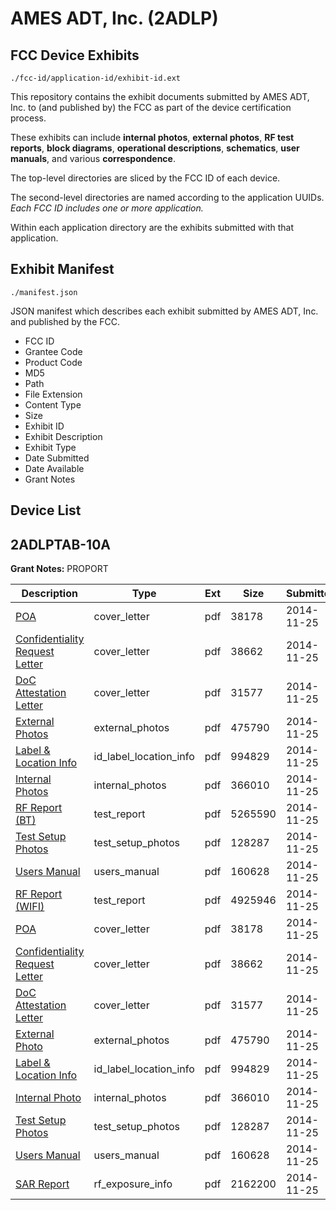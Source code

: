 # AMES ADT, Inc. (2ADLP)
## FCC Device Exhibits

```
./fcc-id/application-id/exhibit-id.ext
```

This repository contains the exhibit documents submitted by AMES ADT, Inc. to (and published by) the FCC as part of the device certification process.

These exhibits can include **internal photos**, **external photos**, **RF test reports**, **block diagrams**, **operational descriptions**, **schematics**, **user manuals**, and various **correspondence**.

The top-level directories are sliced by the FCC ID of each device.

The second-level directories are named according to the application UUIDs. *Each FCC ID includes one or more application.*

Within each application directory are the exhibits submitted with that application. 

## Exhibit Manifest

```
./manifest.json
```

JSON manifest which describes each exhibit submitted by AMES ADT, Inc. and published by the FCC.

- FCC ID
- Grantee Code
- Product Code
- MD5
- Path
- File Extension
- Content Type
- Size
- Exhibit ID
- Exhibit Description
- Exhibit Type
- Date Submitted
- Date Available
- Grant Notes

## Device List
## 2ADLPTAB-10A
**Grant Notes:** PROPORT

| Description | Type | Ext | Size | Submitted | Available |
| ----------- | ---- | --- | ---- | --------- | --------- |
| [POA](2ADLPTAB-10A/7cacaf19bfb94ab1fd231e76f648e160/2453480.pdf) | cover_letter | pdf | 38178 | 2014-11-25 | 2014-11-25 |
| [Confidentiality Request Letter](2ADLPTAB-10A/7cacaf19bfb94ab1fd231e76f648e160/2453481.pdf) | cover_letter | pdf | 38662 | 2014-11-25 | 2014-11-25 |
| [DoC Attestation Letter](2ADLPTAB-10A/7cacaf19bfb94ab1fd231e76f648e160/2453482.pdf) | cover_letter | pdf | 31577 | 2014-11-25 | 2014-11-25 |
| [External Photos](2ADLPTAB-10A/7cacaf19bfb94ab1fd231e76f648e160/2453488.pdf) | external_photos | pdf | 475790 | 2014-11-25 | 2014-11-25 |
| [Label & Location Info](2ADLPTAB-10A/7cacaf19bfb94ab1fd231e76f648e160/2453490.pdf) | id_label_location_info | pdf | 994829 | 2014-11-25 | 2014-11-25 |
| [Internal Photos](2ADLPTAB-10A/7cacaf19bfb94ab1fd231e76f648e160/2453489.pdf) | internal_photos | pdf | 366010 | 2014-11-25 | 2014-11-25 |
| [RF Report (BT)](2ADLPTAB-10A/7cacaf19bfb94ab1fd231e76f648e160/2453486.pdf) | test_report | pdf | 5265590 | 2014-11-25 | 2014-11-25 |
| [Test Setup Photos](2ADLPTAB-10A/7cacaf19bfb94ab1fd231e76f648e160/2453487.pdf) | test_setup_photos | pdf | 128287 | 2014-11-25 | 2014-11-25 |
| [Users Manual](2ADLPTAB-10A/7cacaf19bfb94ab1fd231e76f648e160/2453491.pdf) | users_manual | pdf | 160628 | 2014-11-25 | 2014-11-25 |
| [RF Report (WIFI)](2ADLPTAB-10A/0915166b09eec2815e7a2698bc12b8d0/2453498.pdf) | test_report | pdf | 4925946 | 2014-11-25 | 2014-11-25 |
| [POA](2ADLPTAB-10A/0915166b09eec2815e7a2698bc12b8d0/2453480.pdf) | cover_letter | pdf | 38178 | 2014-11-25 | 2014-11-25 |
| [Confidentiality Request Letter](2ADLPTAB-10A/0915166b09eec2815e7a2698bc12b8d0/2453481.pdf) | cover_letter | pdf | 38662 | 2014-11-25 | 2014-11-25 |
| [DoC Attestation Letter](2ADLPTAB-10A/0915166b09eec2815e7a2698bc12b8d0/2453482.pdf) | cover_letter | pdf | 31577 | 2014-11-25 | 2014-11-25 |
| [External Photo](2ADLPTAB-10A/0915166b09eec2815e7a2698bc12b8d0/2453488.pdf) | external_photos | pdf | 475790 | 2014-11-25 | 2014-11-25 |
| [Label & Location Info](2ADLPTAB-10A/0915166b09eec2815e7a2698bc12b8d0/2453490.pdf) | id_label_location_info | pdf | 994829 | 2014-11-25 | 2014-11-25 |
| [Internal Photo](2ADLPTAB-10A/0915166b09eec2815e7a2698bc12b8d0/2453489.pdf) | internal_photos | pdf | 366010 | 2014-11-25 | 2014-11-25 |
| [Test Setup Photos](2ADLPTAB-10A/0915166b09eec2815e7a2698bc12b8d0/2453487.pdf) | test_setup_photos | pdf | 128287 | 2014-11-25 | 2014-11-25 |
| [Users Manual](2ADLPTAB-10A/0915166b09eec2815e7a2698bc12b8d0/2453491.pdf) | users_manual | pdf | 160628 | 2014-11-25 | 2014-11-25 |
| [SAR Report](2ADLPTAB-10A/0915166b09eec2815e7a2698bc12b8d0/2453500.pdf) | rf_exposure_info | pdf | 2162200 | 2014-11-25 | 2014-11-25 |
